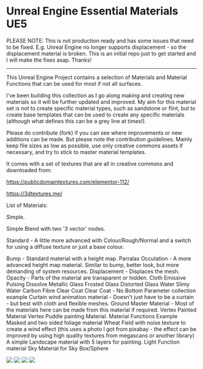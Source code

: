 # Unreal Engine Essential Materials UE5
 
PLEASE NOTE: This is not production ready and has some issues that need to be fixed. E.g. Unreal Engine no longer supports displacement - so the displacement material is broken. This is an initial repo just to get started and I will make the fixes asap. Thanks!

---------------------------------------

This Unreal Engine Project contains a selection of Materials and Material Functions that can be used for most if not all surfaces.

I've been building this collection as I go along making and creating new materials so it will be further updated and improved. My aim for this material set is not to create specific material types, such as sandstone or flint, but to create base templates that can be used to create any specific materials (although what defines this can be a grey line at times!).

Please do contribute (fork) if you can see where improvements or new additions can be made. But please note the contribution guidelines. Mainly keep file sizes as low as possible, use only creative commons assets if necessary, and try to stick to master material templates.

It comes with a set of textures that are all in creative commons and downloaded from:

https://publicdomaintextures.com/elementor-112/

https://3dtextures.me/

List of Materials:

Simple.

Simple Blend with two '3 vector' nodes.

Standard - A little more advanced with Colour/Rough/Normal and a switch for using a diffuse texture or just a base colour.

Bump - Standard material with a height map.
Parralax Occulation - A more advanced height map material. Similar to bump, better look, but more demanding of system resources.
Displacement - Displaces the mesh.
Opacity - Parts of the material are transparent or hidden.
Cloth
Emissive
Pulsing
Dissolve
Metallic
Glass
Frosted Glass
Distorted Glass
Water
Slimy Water
Carbon Fibre
Clear Coat
Clear Coat - No Bottom
Parameter collection example
Curtain wind animation material - Doesn't just have to be a curtain - but best with cloth and flexible meshes.
Ground
Master Material - Most of the materials here can be made from this material if required.
Vertex Painted Material
Vertex Puddle painting Material.
Material Functions Example
Masked and two sided foliage material
Wheat Field with noise texture to create a wind effect (this uses a photo I got from pixabay - the effect can be improved by using high quality textures from megascans or another library)
A simple Landscape material with 5 layers for painting.
Light Function material
Sky Material for Sky Box/Sphere


![](https://github.com/motionforge/Unreal_Engine_Essential_Materials_UE5/blob/main/ScreenShots/Materials%201.png)
![](https://github.com/motionforge/Unreal_Engine_Essential_Materials_UE5/blob/main/ScreenShots/Materials%202.png)
![](https://github.com/motionforge/Unreal_Engine_Essential_Materials_UE5/blob/main/ScreenShots/Materials%205.jpg)
![](https://github.com/motionforge/Unreal_Engine_Essential_Materials_UE5/blob/main/ScreenShots/Unreal%20Landscape%20Material.jpg)
